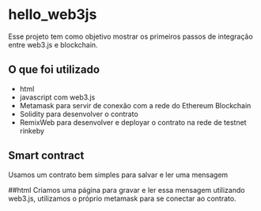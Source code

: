 # hello_web3js
Esse projeto tem como objetivo mostrar os primeiros passos de integração entre web3.js e blockchain.


## O que foi utilizado
- html
- javascript com web3.js
- Metamask para servir de conexão com a rede do Ethereum Blockchain
- Solidity para desenvolver o contrato
- RemixWeb para desenvolver e deployar o contrato na rede de testnet rinkeby

## Smart contract
Usamos um contrato bem simples para salvar e ler uma mensagem

##html
Criamos uma página para gravar e ler essa mensagem utilizando web3.js, utilizamos o próprio metamask para se conectar ao contrato.
